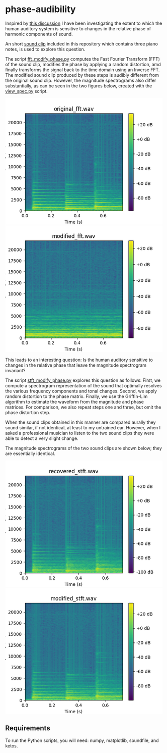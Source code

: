 # phase-audibility

Inspired by [this discussion](http://www.silcom.com/~aludwig/Phase_audibility.htm)
I have been investigating the extent to which the human auditory system is sensitive 
to changes in the relative phase of harmonic components of sound.

An short [sound clip](original_stereo.wav) included in this repository which contains 
three piano notes, is used to explore this question.

The script [fft_modify_phase.py](fft_modify_phase.py) computes the Fast Fourier 
Transform (FFT) of the sound clip, modifies the phase by applying a random 
distortion, amd finally transforms the signal back to the time domain using 
an Inverse FFT. The modified sound clip produced by these steps is audibly 
different from the original sound clip. However, the magnitude spectrograms also 
differ substantially, as can be seen in the two figures below, created with the 
[view_spec.py](view_spec.py) script.

![Original sound clip](figures/original.png)
![Sound clip with modified phase](figures/modified_fft.png)

This leads to an interesting question: Is the human auditory sensitive to 
changes in the relative phase that leave the magnitude spectrogram invariant? 

The script [stft_modify_phase.py](stft_modify_phase.py) explores this question
as follows: First, we compute a spectrogram representation of the sound that 
optimally resolves the various frequency components and tonal changes. 
Second, we apply random distortion to the phase matrix. Finally, we use the 
Griffin-Lim algorithm to estimate the waveform from the magnitude and phase 
matrices. For comparison, we also repeat steps one and three, but omit the 
phase distortion step.

When the sound clips obtained in this manner are compared aurally they sound 
similar, if not identical, at least to my untrained ear. However, when I asked 
a professional musician to listen to the two sound clips they were able to detect 
a very slight change. 

The magnitude spectrograms of the two sound clips are shown below; they are 
essentially identical.

![Sound clip obtained without phase distortion](figures/recovered_stft.png)
![Sound clip obtained with phase distortion](figures/modified_stft.png)


## Requirements

To run the Python scripts, you will need: numpy, matplotlib, soundfile, and ketos.
